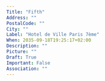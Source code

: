 ```yaml
---
Title: "Fifth"
Address: ""
PostalCode: ""
City: ""
Label: "Hotel de Ville Paris 7ème"
When: 2035-09-18T19:25:17+02:00
Description: ""
Picture: ""
Draft: True
Important: False
Association: ""
---
```

